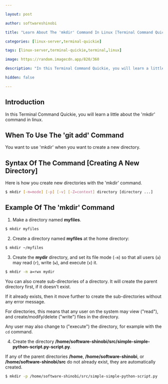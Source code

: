 ```yaml
---

layout: post

author: softwareshinobi

title: "Learn About The 'mkdir' Command In Linux [Terminal Command Quickie]"

categories: [linux-server,terminal-quickie]

tags: [linux-server,terminal-quickie,terminal,linux]

image: https://random.imagecdn.app/820/360

description: "In this Terminal Command Quickie, you will learn a little about the 'mkdir' command in linux."

hidden: false

---
```


## Introduction

In this Terminal Command Quickie, you will learn a little about the 'mkdir' command in linux.

## When To Use The 'git add' Command

You want to use 'mkdir' when you want to create a new directory.

## Syntax Of The Command [Creating A New Directory]

Here is how you create new directories with the 'mkdir' command.

```bash
$ mkdir [-m=mode] [-p] [-v] [-Z=context] directory [directory ...]
```

## Example Of The 'mkdir' Command

1. Make a directory named **myfiles**.

```bash
$ mkdir myfiles
```

2. Create a directory named **myfiles** at the home directory:

```bash
$ mkdir ~/myfiles
```

3. Create the **mydir** directory, and set its file mode (`-m`) so that all users (`a`) may read (`r`), write (`w`), and execute (`x`) it.

```bash
$ mkdir -m a=rwx mydir
```

You can also create sub-directories of a directory. It will create the parent directory first, if it doesn't exist. 

If it already exists, then it move further to create the sub-directories without any error message.

For directories, this means that any user on the system may view ("read"), and create/modify/delete ("write") files in the directory.

Any user may also change to ("execute") the directory, for example with the `cd` command.

4. Create the directory **/home/software-shinobi/src/simple-simple-python-script.py-script.py**.

If any of the parent directories **/home**, **/home/software-shinobi**, or **/home/software-shinobi/src** do not already exist, they are automatically created.

```bash
$ mkdir -p /home/software-shinobi/src/simple-simple-python-script.py
```
